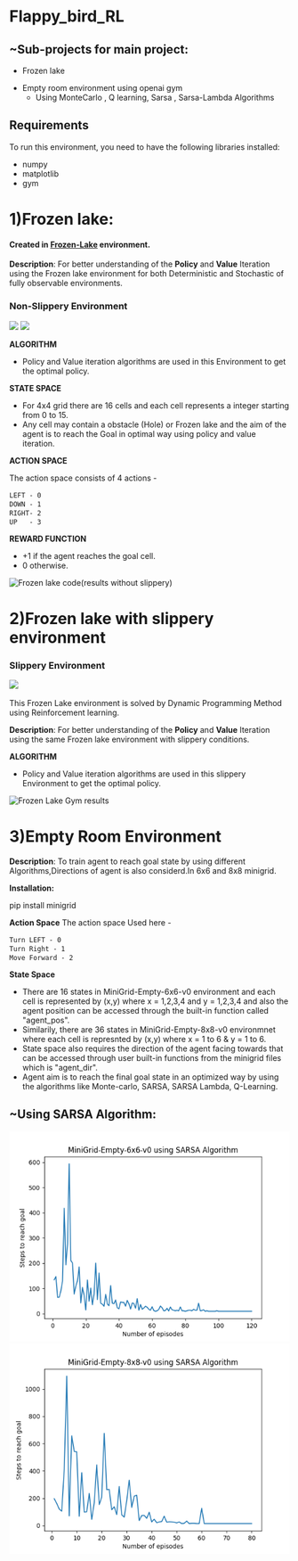 # Flappy_bird_RL

## ~Sub-projects for main project:
 - Frozen lake
 * Empty room environment using openai gym
    * Using MonteCarlo , Q learning, Sarsa , Sarsa-Lambda Algorithms 


## Requirements
To run this environment, you need to have the following libraries installed:
- numpy
- matplotlib
- gym
  
# 1)Frozen lake: 

#### Created in [Frozen-Lake](https://github.com/RaviAgrawal-1824/Assignment-1-Frozen-Lake) environment.

**Description**: For better understanding of the **Policy** and **Value** Iteration using the Frozen lake environment for both Deterministic and Stochastic of fully observable environments.

### Non-Slippery Environment

![](https://i.imgur.com/RlJjiZM.gif) ![](https://i.imgur.com/1dpekVN.gif)


**ALGORITHM**
* Policy and Value iteration algorithms are used in this Environment to get the optimal policy.

**STATE SPACE**

* For 4x4 grid there are 16 cells and each cell represents a integer starting from 0 to 15.
* Any cell may contain a obstacle (Hole) or Frozen lake and the aim of the agent is to reach the Goal in optimal way using policy and value iteration.


**ACTION SPACE**

The action space consists of 4 actions -

	LEFT - 0
	DOWN - 1
	RIGHT- 2
	UP   - 3

 **REWARD FUNCTION**

* +1 if the agent reaches the goal cell.
* 0 otherwise.

![Frozen lake code(results without slippery)](https://github.com/DipanshuK04/Flappy_bird_RL/blob/main/Frozen_lake.ipynb)

# 2)Frozen lake with slippery environment

### Slippery Environment

![](https://i.imgur.com/9dF44vt.gif)

This Frozen Lake environment is solved by Dynamic Programming Method using Reinforcement learning.


**Description**: For better understanding of the **Policy** and **Value** Iteration using the same Frozen lake environment with slippery conditions.

**ALGORITHM**
* Policy and Value iteration algorithms are used in this slippery Environment to get the optimal policy.

  
![Frozen Lake Gym results](https://github.com/DipanshuK04/Flappy_bird_RL/blob/main/Frozenlake_slippery.ipynb)

# 3)Empty Room Environment


**Description**: To train agent to reach goal state by using different Algorithms,Directions of agent is also considerd.In 6x6 and 8x8 minigrid.


**Installation:**

pip install minigrid

**Action Space**
The action space Used here -

	Turn LEFT - 0
	Turn Right - 1
	Move Forward - 2


**State Space**
* There are 16 states in MiniGrid-Empty-6x6-v0 environment and each cell is represented by (x,y) where x = 1,2,3,4 and y = 1,2,3,4 and also the agent position can be accessed through the built-in function called "agent_pos".
* Similarily, there are 36 states in MiniGrid-Empty-8x8-v0 environmnet where each cell is represnted by (x,y) where x = 1 to 6 & y = 1 to 6.
* State space also requires the direction of the agent facing towards that can be accessed through user built-in functions from the minigrid files which is "agent_dir".
* Agent aim is to reach the final goal state in an optimized way by using the algorithms like Monte-carlo, SARSA, SARSA Lambda, Q-Learning.


## ~Using SARSA Algorithm:

![Results using Sarsa Algorithm](g2.png)
![Results using Sarsa Algorithm](g4.png)
